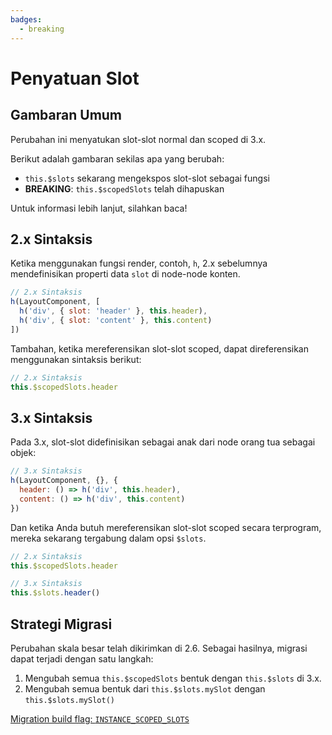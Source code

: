 ```yaml
---
badges:
  - breaking
---
```


# Penyatuan Slot <MigrationBadges :badges="$frontmatter.badges" />

## Gambaran Umum

Perubahan ini menyatukan slot-slot normal dan scoped di 3.x.

Berikut adalah gambaran sekilas apa yang berubah:

- `this.$slots` sekarang mengekspos slot-slot sebagai fungsi
- **BREAKING**: `this.$scopedSlots` telah dihapuskan

Untuk informasi lebih lanjut, silahkan baca!

## 2.x Sintaksis

Ketika menggunakan fungsi render, contoh, `h`, 2.x sebelumnya mendefinisikan properti data `slot` di node-node konten.

```js
// 2.x Sintaksis
h(LayoutComponent, [
  h('div', { slot: 'header' }, this.header),
  h('div', { slot: 'content' }, this.content)
])
```

Tambahan, ketika mereferensikan slot-slot scoped, dapat direferensikan menggunakan sintaksis berikut:

```js
// 2.x Sintaksis
this.$scopedSlots.header
```

## 3.x Sintaksis

Pada 3.x, slot-slot didefinisikan sebagai anak dari node orang tua sebagai objek:

```js
// 3.x Sintaksis
h(LayoutComponent, {}, {
  header: () => h('div', this.header),
  content: () => h('div', this.content)
})
```

Dan ketika Anda butuh mereferensikan slot-slot scoped secara terprogram, mereka sekarang tergabung dalam opsi `$slots`.

```js
// 2.x Sintaksis
this.$scopedSlots.header

// 3.x Sintaksis
this.$slots.header()
```

## Strategi Migrasi

Perubahan skala besar telah dikirimkan di 2.6. Sebagai hasilnya, migrasi dapat terjadi dengan satu langkah:

1. Mengubah semua `this.$scopedSlots` bentuk dengan `this.$slots` di 3.x.
2. Mengubah semua bentuk dari `this.$slots.mySlot` dengan `this.$slots.mySlot()`

[Migration build flag: `INSTANCE_SCOPED_SLOTS`](migration-build.html#compat-configuration)
